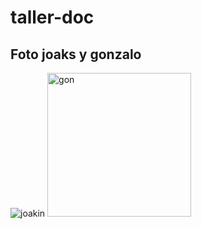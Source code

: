 # taller-doc

## Foto joaks y gonzalo

![joakin](https://encrypted-tbn0.gstatic.com/images?q=tbn:ANd9GcQ4gg-gYHHjTsE-qyvIroP2w_WITU96qW9ZxawGiWlXW4U7vXjphJJOUcLWxSrD6DAtdyA&usqp=CAU)
<img src="https://media.licdn.com/dms/image/D4E03AQEZT68XO2VnBw/profile-displayphoto-shrink_800_800/0/1681929528444?e=2147483647&v=beta&t=LzLhS5AHfDH0CdlTKrRGFEcmoL2udbNx6WopmIk4ffs" alt="gon" width="230">
